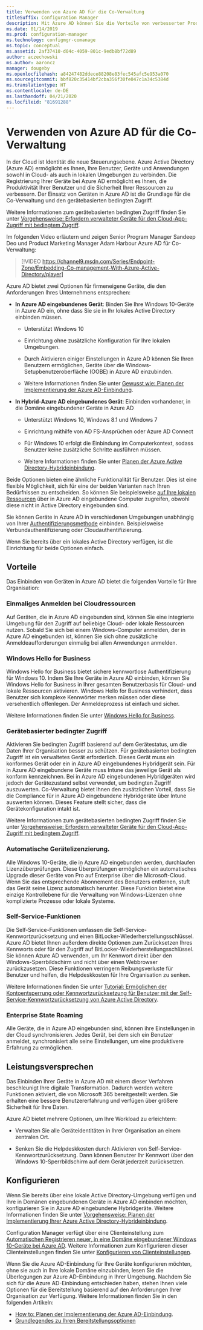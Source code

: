 ```yaml
---
title: Verwenden von Azure AD für die Co-Verwaltung
titleSuffix: Configuration Manager
description: Mit Azure AD können Sie die Vorteile von verbesserter Produktivität für Ihre Benutzer und von Sicherheit für Ihre Ressourcen nutzen, und zwar sowohl in Cloud- als auch in lokalen Umgebungen.
ms.date: 01/14/2019
ms.prod: configuration-manager
ms.technology: configmgr-comanage
ms.topic: conceptual
ms.assetid: 2af37410-d04c-4059-801c-9edb8bf72d89
author: aczechowski
ms.author: aaroncz
manager: dougeby
ms.openlocfilehash: a84247482ddece88208e83fec545afc5e953a070
ms.sourcegitcommit: bbf820c35414bf2cba356f30fe047c1a34c5384d
ms.translationtype: HT
ms.contentlocale: de-DE
ms.lasthandoff: 04/21/2020
ms.locfileid: "81691288"
---
```

# <a name="use-azure-ad-for-co-management"></a>Verwenden von Azure AD für die Co-Verwaltung

In der Cloud ist Identität die neue Steuerungsebene. Azure Active Directory (Azure AD) ermöglicht es Ihnen, Ihre Benutzer, Geräte und Anwendungen sowohl in Cloud- als auch in lokalen Umgebungen zu verbinden. Die Registrierung Ihrer Geräte bei Azure AD ermöglicht es Ihnen, die Produktivität Ihrer Benutzer und die Sicherheit Ihrer Ressourcen zu verbessern. Der Einsatz von Geräten in Azure AD ist die Grundlage für die Co-Verwaltung und den gerätebasierten bedingten Zugriff.

Weitere Informationen zum gerätebasierten bedingten Zugriff finden Sie unter [Vorgehensweise: Erfordern verwalteter Geräte für den Cloud-App-Zugriff mit bedingtem Zugriff](https://docs.microsoft.com/azure/active-directory/conditional-access/require-managed-devices).

Im folgenden Video erläutern und zeigen Senior Program Manager Sandeep Deo und Product Marketing Manager Adam Harbour Azure AD für Co-Verwaltung:

> [!VIDEO https://channel9.msdn.com/Series/Endpoint-Zone/Embedding-Co-management-With-Azure-Active-Directory/player]

Azure AD bietet zwei Optionen für firmeneigene Geräte, die den Anforderungen Ihres Unternehmens entsprechen:  

- **In Azure AD eingebundenes Gerät**: Binden Sie Ihre Windows 10-Geräte in Azure AD ein, ohne dass Sie sie in Ihr lokales Active Directory einbinden müssen.  

  - Unterstützt Windows 10

  - Einrichtung ohne zusätzliche Konfiguration für Ihre lokalen Umgebungen.  

  - Durch Aktivieren einiger Einstellungen in Azure AD können Sie Ihren Benutzern ermöglichen, Geräte über die Windows-Setupbenutzeroberfläche (OOBE) in Azure AD einzubinden.  

  - Weitere Informationen finden Sie unter [Gewusst wie: Planen der Implementierung der Azure AD-Einbindung](https://docs.microsoft.com/azure/active-directory/devices/azureadjoin-plan).  

- **In Hybrid-Azure AD eingebundenes Gerät**: Einbinden vorhandener, in die Domäne eingebundener Geräte in Azure AD  

  - Unterstützt Windows 10, Windows 8.1 und Windows 7

  - Einrichtung mithilfe von AD FS-Ansprüchen oder Azure AD Connect  

  - Für Windows 10 erfolgt die Einbindung im Computerkontext, sodass Benutzer keine zusätzliche Schritte ausführen müssen.  

  - Weitere Informationen finden Sie unter [Planen der Azure Active Directory-Hybrideinbindung](https://docs.microsoft.com/azure/active-directory/devices/hybrid-azuread-join-plan).  

Beide Optionen bieten eine ähnliche Funktionalität für Benutzer. Dies ist eine flexible Möglichkeit, sich für eine der beiden Varianten nach Ihren Bedürfnissen zu entscheiden. So können Sie beispielsweise [auf Ihre lokalen Ressourcen](https://docs.microsoft.com/azure/active-directory/devices/azuread-join-sso) über in Azure AD eingebundene Computer zugreifen, obwohl diese nicht in Active Directory eingebunden sind.

Sie können Geräte in Azure AD in verschiedenen Umgebungen unabhängig von Ihrer [Authentifizierungsmethode](https://docs.microsoft.com/azure/active-directory/hybrid/choose-ad-authn) einbinden. Beispielsweise Verbundauthentifizierung oder Cloudauthentifizierung.

Wenn Sie bereits über ein lokales Active Directory verfügen, ist die Einrichtung für beide Optionen einfach.

## <a name="benefits"></a>Vorteile

Das Einbinden von Geräten in Azure AD bietet die folgenden Vorteile für Ihre Organisation:

### <a name="single-sign-on-to-cloud-resources"></a>Einmaliges Anmelden bei Cloudressourcen

Auf Geräten, die in Azure AD eingebunden sind, können Sie eine integrierte Umgebung für den Zugriff auf beliebige Cloud- oder lokale Ressourcen nutzen. Sobald Sie sich bei einem Windows-Computer anmelden, der in Azure AD eingebunden ist, können Sie sich ohne zusätzliche Anmeldeaufforderungen einmalig bei allen Anwendungen anmelden.  

### <a name="windows-hello-for-business"></a>Windows Hello for Business

Windows Hello for Business bietet sichere kennwortlose Authentifizierung für Windows 10. Indem Sie Ihre Geräte in Azure AD einbinden, können Sie Windows Hello for Business in Ihrer gesamten Benutzerbasis für Cloud- und lokale Ressourcen aktivieren. Windows Hello for Business verhindert, dass Benutzer sich komplexe Kennwörter merken müssen oder diese versehentlich offenlegen. Der Anmeldeprozess ist einfach und sicher.

Weitere Informationen finden Sie unter [Windows Hello for Business](https://docs.microsoft.com/windows/security/identity-protection/hello-for-business/hello-identity-verification).  

### <a name="device-based-conditional-access"></a>Gerätebasierter bedingter Zugriff

Aktivieren Sie bedingten Zugriff basierend auf dem Gerätestatus, um die Daten Ihrer Organisation besser zu schützen. Für gerätebasierten bedingten Zugriff ist ein verwaltetes Gerät erforderlich. Dieses Gerät muss ein konformes Gerät oder ein in Azure AD eingebundenes Hybridgerät sein. Für in Azure AD eingebundene Geräte muss Intune das jeweilige Gerät als konform kennzeichnen. Bei in Azure AD eingebundenen Hybridgeräten wird jedoch der Gerätezustand selbst verwendet, um bedingten Zugriff auszuwerten. Co-Verwaltung bietet Ihnen den zusätzlichen Vorteil, dass Sie die Compliance für in Azure AD eingebundene Hybridgeräte über Intune auswerten können. Dieses Feature stellt sicher, dass die Gerätekonfiguration intakt ist.

Weitere Informationen zum gerätebasierten bedingten Zugriff finden Sie unter [Vorgehensweise: Erfordern verwalteter Geräte für den Cloud-App-Zugriff mit bedingtem Zugriff](https://docs.microsoft.com/azure/active-directory/conditional-access/require-managed-devices).  

### <a name="automatic-device-licensing"></a>Automatische Gerätelizenzierung.

Alle Windows 10-Geräte, die in Azure AD eingebunden werden, durchlaufen Lizenzüberprüfungen. Diese Überprüfungen ermöglichen ein automatisches Upgrade dieser Geräte von Pro auf Enterprise über die Microsoft-Cloud. Wenn Sie das entsprechende Abonnement des Benutzers entfernen, stuft das Gerät seine Lizenz automatisch herunter. Diese Funktion bietet eine einzige Kontrollebene für die Verwaltung von Windows-Lizenzen ohne komplizierte Prozesse oder lokale Systeme.

### <a name="self-service-functionality"></a>Self-Service-Funktionen

Die Self-Service-Funktionen umfassen die Self-Service-Kennwortzurücksetzung und einen BitLocker-Wiederherstellungsschlüssel. Azure AD bietet Ihnen außerdem direkte Optionen zum Zurücksetzen Ihres Kennworts oder für den Zugriff auf BitLocker-Wiederherstellungsschlüssel. Sie können Azure AD verwenden, um Ihr Kennwort direkt über den Windows-Sperrbildschirm und nicht über einen Webbrowser zurückzusetzen. Diese Funktionen verringern Reibungsverluste für Benutzer und helfen, die Helpdeskkosten für Ihre Organisation zu senken.  

Weitere Informationen finden Sie unter [Tutorial: Ermöglichen der Kontoentsperrung oder Kennwortzurücksetzung für Benutzer mit der Self-Service-Kennwortzurücksetzung von Azure Active Directory](https://docs.microsoft.com/azure/active-directory/authentication/tutorial-enable-sspr).

### <a name="enterprise-state-roaming"></a>Enterprise State Roaming

Alle Geräte, die in Azure AD eingebunden sind, können ihre Einstellungen in der Cloud synchronisieren. Jedes Gerät, bei dem sich ein Benutzer anmeldet, synchronisiert alle seine Einstellungen, um eine produktivere Erfahrung zu ermöglichen.  

## <a name="value-proposition"></a>Leistungsversprechen

Das Einbinden Ihrer Geräte in Azure AD mit einem dieser Verfahren beschleunigt Ihre digitale Transformation. Dadurch werden weitere Funktionen aktiviert, die von Microsoft 365 bereitgestellt werden. Sie erhalten eine bessere Benutzererfahrung und verfügen über größere Sicherheit für Ihre Daten.

Azure AD bietet mehrere Optionen, um Ihre Workload zu erleichtern:

- Verwalten Sie alle Geräteidentitäten in Ihrer Organisation an einem zentralen Ort.  

- Senken Sie die Helpdeskkosten durch Aktivieren von Self-Service-Kennwortzurücksetzung. Dann können Benutzer Ihr Kennwort über den Windows 10-Sperrbildschirm auf dem Gerät jederzeit zurücksetzen.  

## <a name="configure"></a>Konfigurieren

Wenn Sie bereits über eine lokale Active Directory-Umgebung verfügen und Ihre in Domänen eingebundenen Geräte in Azure AD einbinden möchten, konfigurieren Sie in Azure AD eingebundene Hybridgeräte. Weitere Informationen finden Sie unter [Vorgehensweise: Planen der Implementierung Ihrer Azure Active Directory-Hybrideinbindung](https://docs.microsoft.com/azure/active-directory/devices/hybrid-azuread-join-plan).

Configuration Manager verfügt über eine Clienteinstellung zum [Automatischen Registrieren neuer, in eine Domäne eingebundener Windows 10-Geräte bei Azure AD](../core/clients/deploy/about-client-settings.md#automatically-register-new-windows-10-domain-joined-devices-with-azure-active-directory). Weitere Informationen zum Konfigurieren dieser Clienteinstellungen finden Sie unter [Konfigurieren von Clienteinstellungen](../core/clients/deploy/configure-client-settings.md).

Wenn Sie die Azure AD-Einbindung für Ihre Geräte konfigurieren möchten, ohne sie auch in Ihre lokale Domäne einzubinden, lesen Sie die Überlegungen zur Azure AD-Einbindung in Ihrer Umgebung. Nachdem Sie sich für die Azure AD-Einbindung entschieden haben, stehen Ihnen viele Optionen für die Bereitstellung basierend auf den Anforderungen Ihrer Organisation zur Verfügung. Weitere Informationen finden Sie in den folgenden Artikeln:

- [How to: Planen der Implementierung der Azure AD-Einbindung](https://docs.microsoft.com/azure/active-directory/devices/azureadjoin-plan).  
- [Grundlegendes zu Ihren Bereitstellungsoptionen](https://docs.microsoft.com/azure/active-directory/devices/azureadjoin-plan#understand-your-provisioning-options)  
